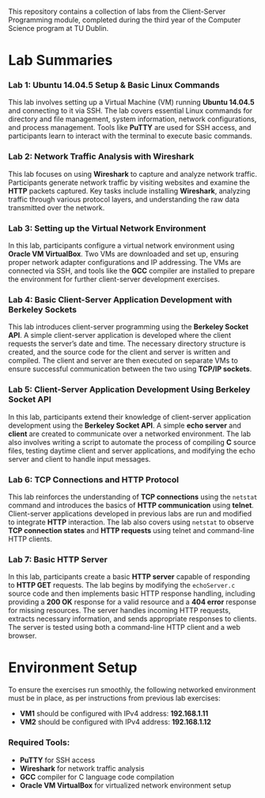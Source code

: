 This repository contains a collection of labs from the Client-Server Programming module, completed during the third year of the Computer Science program at TU Dublin.

# Lab Summaries

### Lab 1: Ubuntu 14.04.5 Setup & Basic Linux Commands
This lab involves setting up a Virtual Machine (VM) running **Ubuntu 14.04.5** and connecting to it via SSH. The lab covers essential Linux commands for directory and file management, system information, network configurations, and process management. Tools like **PuTTY** are used for SSH access, and participants learn to interact with the terminal to execute basic commands.

### Lab 2: Network Traffic Analysis with Wireshark
This lab focuses on using **Wireshark** to capture and analyze network traffic. Participants generate network traffic by visiting websites and examine the **HTTP** packets captured. Key tasks include installing **Wireshark**, analyzing traffic through various protocol layers, and understanding the raw data transmitted over the network.

### Lab 3: Setting up the Virtual Network Environment
In this lab, participants configure a virtual network environment using **Oracle VM VirtualBox**. Two VMs are downloaded and set up, ensuring proper network adapter configurations and IP addressing. The VMs are connected via SSH, and tools like the **GCC** compiler are installed to prepare the environment for further client-server development exercises.

### Lab 4: Basic Client-Server Application Development with Berkeley Sockets
This lab introduces client-server programming using the **Berkeley Socket API**. A simple client-server application is developed where the client requests the server’s date and time. The necessary directory structure is created, and the source code for the client and server is written and compiled. The client and server are then executed on separate VMs to ensure successful communication between the two using **TCP/IP sockets**.

### Lab 5: Client-Server Application Development Using Berkeley Socket API
In this lab, participants extend their knowledge of client-server application development using the **Berkeley Socket API**. A simple **echo server** and **client** are created to communicate over a networked environment. The lab also involves writing a script to automate the process of compiling **C** source files, testing daytime client and server applications, and modifying the echo server and client to handle input messages.

### Lab 6: TCP Connections and HTTP Protocol
This lab reinforces the understanding of **TCP connections** using the `netstat` command and introduces the basics of **HTTP communication** using **telnet**. Client-server applications developed in previous labs are run and modified to integrate **HTTP** interaction. The lab also covers using `netstat` to observe **TCP connection states** and **HTTP requests** using telnet and command-line HTTP clients.

### Lab 7: Basic HTTP Server
In this lab, participants create a basic **HTTP server** capable of responding to **HTTP GET** requests. The lab begins by modifying the `echoServer.c` source code and then implements basic HTTP response handling, including providing a **200 OK** response for a valid resource and a **404 error** response for missing resources. The server handles incoming HTTP requests, extracts necessary information, and sends appropriate responses to clients. The server is tested using both a command-line HTTP client and a web browser.

# Environment Setup

To ensure the exercises run smoothly, the following networked environment must be in place, as per instructions from previous lab exercises:

- **VM1** should be configured with IPv4 address: **192.168.1.11**
- **VM2** should be configured with IPv4 address: **192.168.1.12**

### Required Tools:
- **PuTTY** for SSH access
- **Wireshark** for network traffic analysis
- **GCC** compiler for C language code compilation
- **Oracle VM VirtualBox** for virtualized network environment setup
